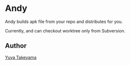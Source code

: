 Andy
====

Andy builds apk file from your repo and distributes for you.

Currently, and can checkout worktree only from Subversion.

Author
------

[Yuya Takeyama](http://twitter.com/yuya_takeyama)
